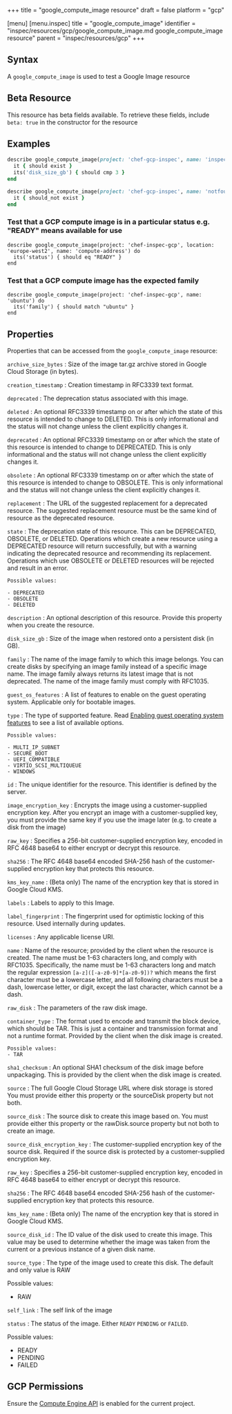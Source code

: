 +++
title = "google_compute_image resource"
draft = false
platform = "gcp"

[menu]
  [menu.inspec]
    title = "google_compute_image"
    identifier = "inspec/resources/gcp/google_compute_image.md google_compute_image resource"
    parent = "inspec/resources/gcp"
+++

## Syntax

A `google_compute_image` is used to test a Google Image resource

## Beta Resource

This resource has beta fields available. To retrieve these fields, include `beta: true` in the constructor for the resource

## Examples

```ruby
describe google_compute_image(project: 'chef-gcp-inspec', name: 'inspec-image') do
  it { should exist }
  its('disk_size_gb') { should cmp 3 }
end

describe google_compute_image(project: 'chef-gcp-inspec', name: 'notfound') do
  it { should_not exist }
end
```

### Test that a GCP compute image is in a particular status e.g. "READY" means available for use

    describe google_compute_image(project: 'chef-inspec-gcp', location: 'europe-west2', name: 'compute-address') do
      its('status') { should eq "READY" }
    end

### Test that a GCP compute image has the expected family

    describe google_compute_image(project: 'chef-inspec-gcp', name: 'ubuntu') do
      its('family') { should match "ubuntu" }
    end

## Properties

Properties that can be accessed from the `google_compute_image` resource:

`archive_size_bytes`
: Size of the image tar.gz archive stored in Google Cloud Storage (in bytes).

`creation_timestamp`
: Creation timestamp in RFC3339 text format.

`deprecated`
: The deprecation status associated with this image.

  `deleted`
  : An optional RFC3339 timestamp on or after which the state of this resource is intended to change to DELETED. This is only informational and the status will not change unless the client explicitly changes it.

  `deprecated`
  : An optional RFC3339 timestamp on or after which the state of this resource is intended to change to DEPRECATED. This is only informational and the status will not change unless the client explicitly changes it.

  `obsolete`
  : An optional RFC3339 timestamp on or after which the state of this resource is intended to change to OBSOLETE. This is only informational and the status will not change unless the client explicitly changes it.

  `replacement`
  : The URL of the suggested replacement for a deprecated resource. The suggested replacement resource must be the same kind of resource as the deprecated resource.

  `state`
  : The deprecation state of this resource. This can be DEPRECATED, OBSOLETE, or DELETED. Operations which create a new resource using a DEPRECATED resource will return successfully, but with a warning indicating the deprecated resource and recommending its replacement. Operations which use OBSOLETE or DELETED resources will be rejected and result in an error.

    Possible values:

    - DEPRECATED
    - OBSOLETE
    - DELETED

`description`
: An optional description of this resource. Provide this property when you create the resource.

`disk_size_gb`
: Size of the image when restored onto a persistent disk (in GB).

`family`
: The name of the image family to which this image belongs. You can create disks by specifying an image family instead of a specific image name. The image family always returns its latest image that is not deprecated. The name of the image family must comply with RFC1035.

`guest_os_features`
: A list of features to enable on the guest operating system. Applicable only for bootable images.

  `type`
  : The type of supported feature. Read [Enabling guest operating system features](https://cloud.google.com/compute/docs/images/create-delete-deprecate-private-images#guest-os-features) to see a list of available options.

    Possible values:

    - MULTI_IP_SUBNET
    - SECURE_BOOT
    - UEFI_COMPATIBLE
    - VIRTIO_SCSI_MULTIQUEUE
    - WINDOWS

`id`
: The unique identifier for the resource. This identifier is defined by the server.

`image_encryption_key`
: Encrypts the image using a customer-supplied encryption key. After you encrypt an image with a customer-supplied key, you must provide the same key if you use the image later (e.g. to create a disk from the image)

  `raw_key`
  : Specifies a 256-bit customer-supplied encryption key, encoded in RFC 4648 base64 to either encrypt or decrypt this resource.

  `sha256`
  : The RFC 4648 base64 encoded SHA-256 hash of the customer-supplied encryption key that protects this resource.

  `kms_key_name`
  : (Beta only) The name of the encryption key that is stored in Google Cloud KMS.

`labels`
: Labels to apply to this Image.

`label_fingerprint`
: The fingerprint used for optimistic locking of this resource. Used internally during updates.

`licenses`
: Any applicable license URI.

`name`
: Name of the resource; provided by the client when the resource is created. The name must be 1-63 characters long, and comply with RFC1035. Specifically, the name must be 1-63 characters long and match the regular expression `[a-z]([-a-z0-9]*[a-z0-9])?` which means the first character must be a lowercase letter, and all following characters must be a dash, lowercase letter, or digit, except the last character, which cannot be a dash.

`raw_disk`
: The parameters of the raw disk image.

  `container_type`
  : The format used to encode and transmit the block device, which should be TAR. This is just a container and transmission format and not a runtime format. Provided by the client when the disk image is created.

    Possible values:
    - TAR

  `sha1_checksum`
  : An optional SHA1 checksum of the disk image before unpackaging. This is provided by the client when the disk image is created.

  `source`
  : The full Google Cloud Storage URL where disk storage is stored You must provide either this property or the sourceDisk property but not both.

`source_disk`
: The source disk to create this image based on. You must provide either this property or the rawDisk.source property but not both to create an image.

`source_disk_encryption_key`
: The customer-supplied encryption key of the source disk. Required if the source disk is protected by a customer-supplied encryption key.

  `raw_key`
  : Specifies a 256-bit customer-supplied encryption key, encoded in RFC 4648 base64 to either encrypt or decrypt this resource.

  `sha256`
  : The RFC 4648 base64 encoded SHA-256 hash of the customer-supplied encryption key that protects this resource.

  `kms_key_name`
  : (Beta only) The name of the encryption key that is stored in Google Cloud KMS.

`source_disk_id`
: The ID value of the disk used to create this image. This value may be used to determine whether the image was taken from the current or a previous instance of a given disk name.

`source_type`
: The type of the image used to create this disk. The default and only value is RAW

  Possible values:
  - RAW

`self_link`
: The self link of the image

`status`
: The status of the image. Either `READY` `PENDING` or `FAILED`.

  Possible values:

  - READY
  - PENDING
  - FAILED

## GCP Permissions

Ensure the [Compute Engine API](https://console.cloud.google.com/apis/library/compute.googleapis.com/) is enabled for the current project.
